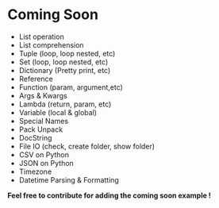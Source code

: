 # Coming Soon

- List operation
- List comprehension
- Tuple (loop, loop nested, etc)
- Set (loop, loop nested, etc)
- Dictionary (Pretty print, etc)
- Reference
- Function (param, argument,etc)
- Args & Kwargs
- Lambda (return, param, etc)
- Variable (local & global)
- Special Names
- Pack Unpack
- DocString
- File IO (check, create folder, show folder)
- CSV on Python
- JSON on Python
- Timezone
- Datetime Parsing & Formatting

**Feel free to contribute for adding the coming soon example !**
